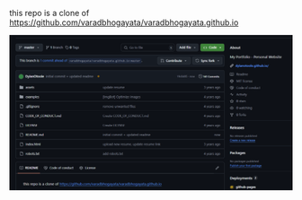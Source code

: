 this repo is a clone of https://github.com/varadbhogayata/varadbhogayata.github.io 

![alt text](image.png)